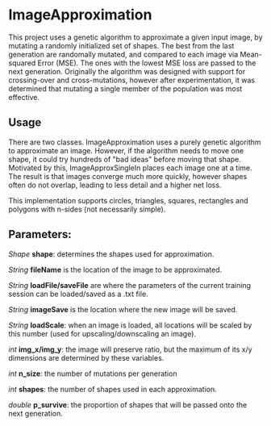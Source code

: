 # ImageApproximation

This project uses a genetic algorithm to approximate a given input image, by mutating a randomly initialized set of shapes. The best from the last generation are randomally mutated, and compared to each image via Mean-squared Error (MSE). The ones with the lowest MSE loss are passed to the next generation. Originally the algorithm was designed with support for crossing-over and cross-mutations, however after experimentation, it was determined that mutating a single member of the population was most effective.

## Usage

There are two classes. ImageApproximation uses a purely genetic algorithm to approximate an image. However, if the algorithm needs to move one shape, it could try hundreds of "bad ideas" before moving that shape. Motivated by this, ImageApproxSingleIn places each image one at a time. The result is that images converge much more quickly, however shapes often do not overlap, leading to less detail and a higher net loss. 



This implementation supports circles, triangles, squares, rectangles and polygons with n-sides (not necessarily simple). 

## Parameters: 
*Shape* **shape**: determines the shapes used for approximation.

*String* **fileName** is the location of the image to be approximated. 

*String* **loadFile/saveFile** are where the parameters of the current training session can be loaded/saved as a .txt file.

*String* **imageSave** is the location where the new image will be saved.

*String* **loadScale**: when an image is loaded, all locations will be scaled by this number (used for upscaling/downscaling an image).

*int* **img_x/img_y**: the image will preserve ratio, but the maximum of its x/y dimensions are determined by these variables.

*int* **n_size**: the number of mutations per generation

*int* **shapes**: the number of shapes used in each approximation.

*double* **p_survive**: the proportion of shapes that will be passed onto the next generation.
